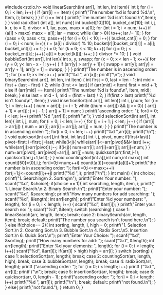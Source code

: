 #include<stdio.h>
void linearSearch(int arr[], int len, int Item){
 int i;
 for (i = 0; i < len; i++)
 {
    if (arr[i] == Item)
    {
        printf("The number %d is found %d.\n", Item, i);
        break;
    }
 }
 if (i == len)
 {
    printf("The number %d isn't found \n",Item);
 }
}
void radixSort (int a[], int num){
 int bucket[10][10], bucket_cnt[10];
 int i, j, k, r, to = 0, divisor = 1, lar, pass, maxx = a[0];
 for (int i = 1; i < num; i++)
 if (a[i] > maxx)
 maxx = a[i];
 lar = maxx;
 while (lar > 0){
     to++;
     lar /= 10;
 }
 for (pass = 0; pass < to; pass++){
     for (i = 0; i < 10; i++){
        bucket_cnt[i] = 0;
     }
     for (i = 0; i < num; i++){
         r = (a[i] / divisor) % 10;
         bucket[r][bucket_cnt[r]] = a[i];
         bucket_cnt[r] += 1;
     }
     i = 0;
     for (k = 0; k < 10; k++){
        for (j = 0; j < bucket_cnt[k]; j++){
             a[i] = bucket[k][j];
             i++;
        }
     }
     divisor *= 10;
 }
}
void bubbleSort(int arr[], int len){
 int x, y, swapp;
 for (x = 0; x < len - 1; x++){
    for (y = 0; y< len - x - 1; y++)
     {
         if (arr[y] > arr[y + 1])
         {
             swapp = arr[y];
             arr[y] = arr[y + 1];
             arr[y + 1] = swapp;
         }
     }
 }
 printf("The number is in ascending order: ");
 for (x = 0; x< len; x++)
 printf("%d ", arr[x]);
 printf("\n");
}
void binarySearch(int arr[], int len, int Item) {
 int first = 0, last = len - 1;
 int mid = first + (last - first) / 2;
 while (first <= last){
     if (arr[mid] < Item)
        first = mid + 1;
     else if (arr[mid] == Item){
        printf("The number %d is found\n", Item, mid);
        break;
     }
     else
         last = mid - 1;
         mid = (first + last) / 2;
 }
 if(first > last)
    printf("%d isn't found\n", Item);
}
void insertionSort(int arr[], int len){
 int i, j,num;
 for (i = 1; i < len; i++)
 {
     num = arr[i];
     j = i - 1;
     while ((num < arr[j]) && (j >= 0))
     {
         arr[j + 1] = arr[j];
         j = j - 1;
     }
     arr[j + 1] = num;
 }
 printf("ascending order: ");
 for(i = 0; i < len; i++)
 printf("%d ",arr[i]);
 printf("\n");
}
void selectionSort(int arr[], int len){
 int i, j, num;
 for (i = 0; i < len; i++)
 {
     for (j = i + 1; j < len; j++)
     {
         if (arr[i] > arr[j])
         {
             num = arr[i];
             arr[i] = arr[j];
             arr[j] = num;
         }
     }
 }
 printf("The number is in ascending order: ");
 for(i = 0; i < len; i++)
     printf("%d ",arr[i]);
     printf("\n");
}
void quicksort(int arr[],int first, int last){
 int i, j, pivot, num;
 if(first<last){
     pivot=first;
     i=first;
     j=last;
     while(i<j){
         while(arr[i]<=arr[pivot]&&i<last)
            i++;
         while(arr[j]>arr[pivot])
            j--;
         if(i<j){
             num=arr[i];
             arr[i]=arr[j];
             arr[j]=num;
         }
     }
     num=arr[pivot];
     arr[pivot]=arr[j];
     arr[j]=num;
     quicksort(arr,first,j-1);
     quicksort(arr,j+1,last);
 }
}
void countingSort(int a[],int num,int maxx){
 int countt[50]={0},i,j;
 for(i=0;i<num;++i)
 countt[a[i]]=countt[a[i]]+1;
 printf("the number is in ascending order: ");
 for(i=0;i<=maxx;++i)
 for(j=1;j<=countt[i];++j)
 printf("%d ",i);
 printf("\n");
}
int main()
{
 int choice;
 printf("1. Searching\n 2. Sorting\n");
 printf("Enter Your number: ");
 scanf("%d", &choice);
 if(choice == 1){
     int searching, length, item, i;
     printf(" 1. Linear Search.\n 2. Binary Search.\n");
     printf("Enter your number: ");
     scanf("%d", &searching);
     printf("How many numbers for add searching: ");
     scanf("%d", &length);
     int arr[length];
     printf("Enter %d your numbers: ", length);
     for (i = 0; i < length; i++)
     {
        scanf("%d", &arr[i]);
     }
     printf("Enter your search no: ");
     scanf("%d", &item);
     switch (searching)
     {
         case 1:
            linearSearch(arr, length, item);
            break;
         case 2:
            binarySearch(arr, length, item);
            break;
         default:
            printf("The number you search isn't found here.\n");
     }
 }
 else if(choice== 2){
     int sorting, length, i, high = 0;
     printf("1. Selection Sort.\n 2. Counting Sort.\n 3. Bubble Sort.\n 4. Radix Sort.\n5. Insertion Sort.\n 6. Quick Sort.\n");
     printf("Enter Your Choice: ");
     scanf("%d", &sorting);
     printf("How many numbers for add: ");
     scanf("%d", &length);
     int arr[length];
     printf("Enter %d your elements: ", length);
     for (i = 0; i < length; i++){
         scanf("%d", &arr[i]);
         if(arr[i] > high)
            high = arr[i];
     }
     switch (sorting)
     {
         case 1:
            selectionSort(arr, length);
            break;
         case 2:
             countingSort(arr, length, high);
             break;
         case 3:
             bubbleSort(arr, length);
             break;
         case 4:
             radixSort(arr, length);
             printf ("ascending order: ");
             for (i = 0; i < length; i++)
                 printf ("%d ", arr[i]);
                 printf ("\n");
             break;
         case 5:
             insertionSort(arr, length);
             break;
         case 6:
             quicksort(arr, 0, length - 1);
             printf("ascending order: ");
             for(i = 0;i < length; i++)
                 printf("%d ", arr[i]);
                 printf("\n");
             break;
         default:
            printf("not found.\n");
     }
 }
 else{
    printf("not found.");
 }
 return 0;
}
